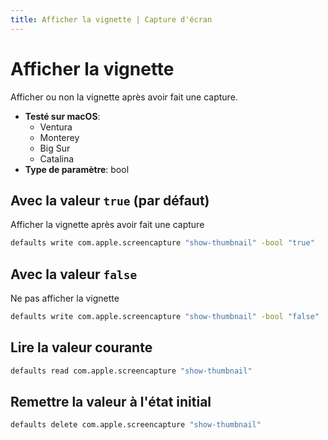 ```yaml
---
title: Afficher la vignette | Capture d'écran
---
```


# Afficher la vignette

Afficher ou non la vignette après avoir fait une capture.

<!-- break lists -->

- **Testé sur macOS**:
  - Ventura
  - Monterey
  - Big Sur
  - Catalina
- **Type de paramètre**: bool

## Avec la valeur `true` (par défaut)

Afficher la vignette après avoir fait une capture

```bash
defaults write com.apple.screencapture "show-thumbnail" -bool "true"
```

## Avec la valeur `false`

Ne pas afficher la vignette

```bash
defaults write com.apple.screencapture "show-thumbnail" -bool "false"
```

## Lire la valeur courante

```bash
defaults read com.apple.screencapture "show-thumbnail"
```

## Remettre la valeur à l'état initial

```bash
defaults delete com.apple.screencapture "show-thumbnail"
```
